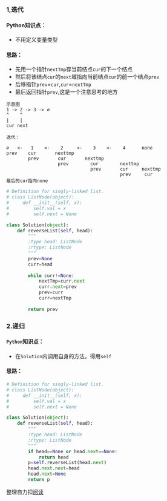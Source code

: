 ### 1,迭代
#### Python知识点：
* 不用定义变量类型
#### 思路：
* 先用一个指针```nextTmp```存当前结点```cur```的下一个结点
* 然后将该结点```cur```的```next```域指向当前结点```cur```的前一个结点```prev```
* 后移指针```prev```=```cur```,```cur```=```nextTmp```
* 最后返回指针```prev```,这是一个注意思考的地方

```
示意图
1 -> 2 -> 3 -> ∅
^    ^
|    |
cur next

迭代：

∅   <-   1    <-    2     <-    3    <-    4      none
prev    cur       nexttmp
        prev       cur       nexttmp
                   prev        cur        nexttmp
                               prev       cur     nexttmp
                                          prev     cur
最后的cur指向none
```

```py
# Definition for singly-linked list.
# class ListNode(object):
#     def __init__(self, x):
#         self.val = x
#         self.next = None

class Solution(object):
    def reverseList(self, head):
        """
        :type head: ListNode
        :rtype: ListNode
        """
        prev=None
        curr=head
        
        while curr!=None:
            nextTmp=curr.next
            curr.next=prev
            prev=curr
            curr=nextTmp
            
        return prev
```



### 2.递归
#### ```Python```知识点：
* 在```Solution```内调用自身的方法，得用```self```

#### 思路：


```py
# Definition for singly-linked list.
# class ListNode(object):
#     def __init__(self, x):
#         self.val = x
#         self.next = None

class Solution(object):
    def reverseList(self, head):
        """
        :type head: ListNode
        :rtype: ListNode
        """
        if head==None or head.next==None:
            return head
        p=self.reverseList(head.next)
        head.next.next=head
        head.next=None
        return p
```


整理自力扣[阅读](https://leetcode-cn.com/articles/reverse-linked-list/#)
